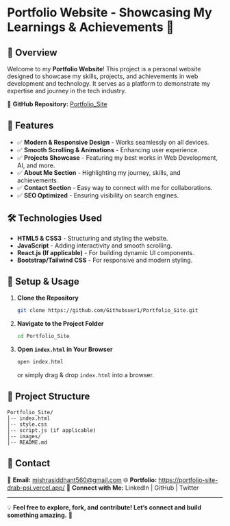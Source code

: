 # Portfolio Website - Showcasing My Learnings & Achievements 🚀

## 📌 Overview

Welcome to my **Portfolio Website**! This project is a personal website designed to showcase my skills, projects, and achievements in web development and technology. It serves as a platform to demonstrate my expertise and journey in the tech industry.

🔗 **GitHub Repository:** [Portfolio\_Site](https://github.com/Githubsuer1/Portfolio_Site.git)

## 🌟 Features

- ✅ **Modern & Responsive Design** - Works seamlessly on all devices.
- ✅ **Smooth Scrolling & Animations** - Enhancing user experience.
- ✅ **Projects Showcase** - Featuring my best works in Web Development, AI, and more.
- ✅ **About Me Section** - Highlighting my journey, skills, and achievements.
- ✅ **Contact Section** - Easy way to connect with me for collaborations.
- ✅ **SEO Optimized** - Ensuring visibility on search engines.

## 🛠️ Technologies Used

- **HTML5 & CSS3** - Structuring and styling the website.
- **JavaScript** - Adding interactivity and smooth scrolling.
- **React.js (If applicable)** - For building dynamic UI components.
- **Bootstrap/Tailwind CSS** - For responsive and modern styling.

## 🚀 Setup & Usage

1. **Clone the Repository**
   ```sh
   git clone https://github.com/Githubsuer1/Portfolio_Site.git
   ```
2. **Navigate to the Project Folder**
   ```sh
   cd Portfolio_Site
   ```
3. **Open ********`index.html`******** in Your Browser**
   ```sh
   open index.html
   ```
   or simply drag & drop `index.html` into a browser.

## 📂 Project Structure

```
Portfolio_Site/
│-- index.html
│-- style.css
│-- script.js (if applicable)
│-- images/
│-- README.md
```

## 📧 Contact

📩 **Email:** mishrasiddhant560@gmail.com
🌐 **Portfolio:** https://portfolio-site-drab-psi.vercel.app/
📱 **Connect with Me:** LinkedIn | GitHub | Twitter

---

💡 **Feel free to explore, fork, and contribute! Let’s connect and build something amazing.** 🚀

